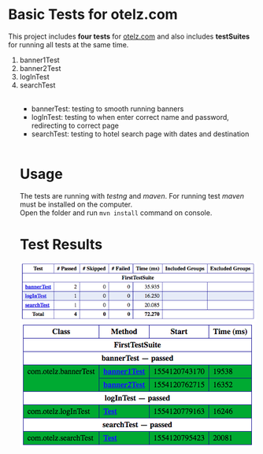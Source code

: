 # Basic Tests for otelz.com

This project includes <b>four tests</b> for <a href="https://www.otelz.com">otelz.com</a> and also includes <b>testSuites</b> for running all tests at the same time.
<ol type="1">
<li>banner1Test</li>
<li>banner2Test</li>
<li>logInTest</li>
<li>searchTest</li>
<br />
<ul type="square">
       <li>bannerTest: testing to smooth running banners</li>
       <li>logInTest: testing to when enter correct name and password, redirecting to correct page</li>
       <li>searchTest: testing to hotel search page with dates and destination</li>
     </ul>
     <br />
       
 # Usage
       
The tests are running with <i>testng</i> and <i>maven</i>. For running test <i>maven</i> must be installed on the computer.
        <br />
Open the folder and run ``` mvn install ``` command on console.
        <br />
# Test Results

  <img src="https://github.com/ezgittaner/tests-for-otelz/blob/master/Ekran%20Resmi%202019-04-01%2015.15.07.png"/>
  <img src="https://github.com/ezgittaner/tests-for-otelz/blob/master/Ekran%20Resmi%202019-04-01%2015.15.21.png"/>
  

     

